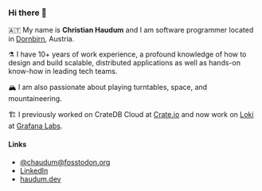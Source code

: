 ### Hi there 👋

🇦🇹 My name is **Christian Haudum** and I am software programmer located in [Dornbirn](https://www.openstreetmap.org/relation/75110), Austria.

⚗️ I have 10+ years of work experience, a profound knowledge of how to design and build scalable, distributed applications as well as hands-on know-how in leading tech teams.

🏔️ I am also passionate about playing turntables, space, and mountaineering.

🏗️ I previously worked on CrateDB Cloud at [Crate.io](https://crate.io) and now work on [Loki](https://github.com/grafana/loki) at [Grafana Labs](https://grafana.com).

#### Links
<ul>
  <li><a rel="me" href="https://fosstodon.org/@chaudum">@chaudum@fosstodon.org</a></li>
  <li><a rel="me" href="https://linkedin.com/in/christianhaudum">LinkedIn</a></li>
  <li><a rel="me" href="https://haudum.dev">haudum.dev</a></li>
</ul>
